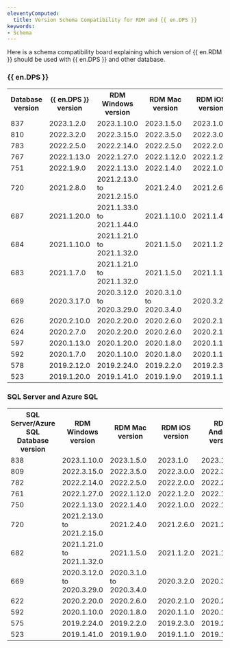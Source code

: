```yaml
---
eleventyComputed:
  title: Version Schema Compatibility for RDM and {{ en.DPS }}
keywords:
- Schema
---
```

Here is a schema compatibility board explaining which version of {{ en.RDM }} should be used with {{ en.DPS }} and other database.  

### {{ en.DPS }}
<table>
	<tr>
		<th>
Database version
		</th>
		<th>
{{ en.DPS }} version
		</th>
		<th>
RDM Windows version
		</th>
		<th>
RDM Mac version
		</th>
		<th>
RDM iOS version
		</th>
		<th>
RDM Android version
		</th>
		<th>
RDM Linux version
		</th>
	</tr>
	<tr>
		<td>
837
		</td>
		<td>
2023.1.2.0
		</td>
		<td>
2023.1.10.0
		</td>
		<td>
2023.1.5.0
		</td>
		<td>
2023.1.0
		</td>
		<td>
2023.1.0.21
		</td>
		<td>
2023.1.0.3
		</td>
	</tr>
	<tr>
		<td>
810
		</td>
		<td>
2022.3.2.0
		</td>
		<td>
2022.3.15.0
		</td>
		<td>
2022.3.5.0
		</td>
		<td>
2022.3.0.0
		</td>
		<td>
2022.3.0.10
		</td>
		<td>
2022.3.0.4
		</td>
	</tr>
	<tr>
		<td>
783
		</td>
		<td>
2022.2.5.0
		</td>
		<td>
2022.2.14.0
		</td>
		<td>
2022.2.5.0
		</td>
		<td>
2022.2.0.0
		</td>
		<td>
2022.2.0.10
		</td>
		<td>
2022.2.0.6
		</td>
	</tr>
	<tr>
		<td>
767
		</td>
		<td>
2022.1.13.0
		</td>
		<td>
2022.1.27.0
		</td>
		<td>
2022.1.12.0
		</td>
		<td>
2022.1.2.0
		</td>
		<td>
2022.1.2.5
		</td>
		<td>
2022.1.2.5
		</td>
	</tr>
	<tr>
		<td>
751
		</td>
		<td>
2022.1.9.0
		</td>
		<td>
2022.1.13.0
		</td>
		<td>
2022.1.4.0
		</td>
		<td>
2022.1.0.0
		</td>
		<td>
2022.1.0.6
		</td>
		<td>
2022.1.0.7
		</td>
	</tr>
	<tr>
		<td>
720
		</td>
		<td>
2021.2.8.0
		</td>
		<td>
2021.2.13.0 to 2021.2.15.0
		</td>
		<td>
2021.2.4.0
		</td>
		<td>
2021.2.6.0
		</td>
		<td>
2021.2.6.0
		</td>
		<td>
2021.2.0.5
		</td>
	</tr>
	<tr>
		<td>
687
		</td>
		<td>
2021.1.20.0
		</td>
		<td>
2021.1.33.0 to 2021.1.44.0
		</td>
		<td>
2021.1.10.0
		</td>
		<td>
2021.1.4.0
		</td>
		<td>
2021.1.5.8
		</td>
		<td>
2021.1.2.3
		</td>
	</tr>
	<tr>
		<td>
684
		</td>
		<td>
2021.1.10.0
		</td>
		<td>
2021.1.21.0 to 2021.1.32.0
		</td>
		<td>
2021.1.5.0
		</td>
		<td>
2021.1.2.0
		</td>
		<td>
2021.1.2.3
		</td>
		<td>
2021.1.0.10
		</td>
	</tr>
	<tr>
		<td>
683
		</td>
		<td>
2021.1.7.0
		</td>
		<td>
2021.1.21.0 to 2021.1.32.0
		</td>
		<td>
2021.1.5.0
		</td>
		<td>
2021.1.1.0
		</td>
		<td>
2021.1.1.0
		</td>
		<td>
2021.1.0.10
		</td>
	</tr>
	<tr>
		<td>
669
		</td>
		<td>
2020.3.17.0
		</td>
		<td>
2020.3.12.0 to 2020.3.29.0
		</td>
		<td>
2020.3.1.0 to 2020.3.4.0
		</td>
		<td>
2020.3.2.0
		</td>
		<td>
2020.3.1.0
		</td>
		<td>
2020.3.1.0
		</td>
	</tr>
	<tr>
		<td>
626
		</td>
		<td>
2020.2.10.0
		</td>
		<td>
2020.2.20.0
		</td>
		<td>
2020.2.6.0
		</td>
		<td>
2020.2.1.0
		</td>
		<td>
2020.2.2.0
		</td>
		<td>
2020.2.5.0
		</td>
	</tr>
	<tr>
		<td>
624
		</td>
		<td>
2020.2.7.0
		</td>
		<td>
2020.2.20.0
		</td>
		<td>
2020.2.6.0
		</td>
		<td>
2020.2.1.0
		</td>
		<td>
2020.2.2.0
		</td>
		<td>
2020.2.5.0
		</td>
	</tr>
	<tr>
		<td>
597
		</td>
		<td>
2020.1.13.0
		</td>
		<td>
2020.1.20.0
		</td>
		<td>
2020.1.8.0
		</td>
		<td>
2020.1.1.0
		</td>
		<td>
2020.1.2.0
		</td>
		<td>
2020.1.2.0
		</td>
	</tr>
	<tr>
		<td>
592
		</td>
		<td>
2020.1.7.0
		</td>
		<td>
2020.1.10.0
		</td>
		<td>
2020.1.8.0
		</td>
		<td>
2020.1.1.0
		</td>
		<td>
2020.1.2.0
		</td>
		<td>
2020.1.2.0
		</td>
	</tr>
	<tr>
		<td>
578
		</td>
		<td>
2019.2.12.0
		</td>
		<td>
2019.2.24.0
		</td>
		<td>
2019.2.2.0
		</td>
		<td>
2019.2.3.0
		</td>
		<td>
2019.2.3.0
		</td>
		<td>
		</td>
	</tr>
	<tr>
		<td>
523
		</td>
		<td>
2019.1.20.0
		</td>
		<td>
2019.1.41.0
		</td>
		<td>
2019.1.9.0
		</td>
		<td>
2019.1.1.0
		</td>
		<td>
2019.1.3.0
		</td>
		<td>
		</td>
	</tr>
</table>

### SQL Server and Azure SQL

<table>
	<tr>
		<th>
SQL Server/Azure SQL
Database version
		</th>
		<th>
RDM Windows version
		</th>
		<th>
RDM Mac version
		</th>
		<th>
RDM iOS version
		</th>
		<th>
RDM Android version
		</th>
		<th>
RDM Linux version
		</th>
	</tr>
		<tr>
		<td>
838
		</td>
		<td>
2023.1.10.0
		</td>
		<td>
2023.1.5.0
		</td>
		<td>
2023.1.0
		</td>
		<td>
2023.1.0.21
		</td>
		<td>
2023.1.0.3
		</td>
	</tr>
	<tr>
		<td>
809
		</td>
		<td>
2022.3.15.0
		</td>
		<td>
2022.3.5.0
		</td>
		<td>
2022.3.0.0
		</td>
		<td>
2022.3.0.10
		</td>
		<td>
2022.3.0.4
		</td>
	</tr>
	<tr>
		<td>
782
		</td>
		<td>
2022.2.14.0
		</td>
		<td>
2022.2.5.0
		</td>
		<td>
2022.2.0.0
		</td>
		<td>
2022.2.0.10
		</td>
		<td>
2022.2.0.6
		</td>
	</tr>
	<tr>
		<td>
761
		</td>
		<td>
2022.1.27.0
		</td>
		<td>
2022.1.12.0
		</td>
		<td>
2022.1.2.0
		</td>
		<td>
2022.1.2.5
		</td>
		<td>
2022.1.2.5
		</td>
	</tr>
	<tr>
		<td>
750
		</td>
		<td>
2022.1.13.0
		</td>
		<td>
2022.1.4.0
		</td>
		<td>
2022.1.0.0
		</td>
		<td>
2022.1.0.6
		</td>
		<td>
2022.1.0.7
		</td>
	</tr>
	<tr>
		<td>
720
		</td>
		<td>
2021.2.13.0 to 2021.2.15.0
		</td>
		<td>
2021.2.4.0
		</td>
		<td>
2021.2.6.0
		</td>
		<td>
2021.2.6.0
		</td>
		<td>
2021.2.0.5
		</td>
	</tr>
	<tr>
		<td>
682
		</td>
		<td>
2021.1.21.0 to 2021.1.32.0
		</td>
		<td>
2021.1.5.0
		</td>
		<td>
2021.1.2.0
		</td>
		<td>
2021.1.2.3
		</td>
		<td>
2021.1.0.10
		</td>
	</tr>
	<tr>
		<td>
669
		</td>
		<td>
2020.3.12.0 to 2020.3.29.0
		</td>
		<td>
2020.3.1.0 to 2020.3.4.0
		</td>
		<td>
2020.3.2.0
		</td>
		<td>
2020.3.1.0
		</td>
		<td>
2020.3.1.0
		</td>
	</tr>
	<tr>
		<td>
622
		</td>
		<td>
2020.2.20.0
		</td>
		<td>
2020.2.6.0
		</td>
		<td>
2020.2.1.0
		</td>
		<td>
2020.2.2.0
		</td>
		<td>
2020.2.5.0
		</td>
	</tr>
	<tr>
		<td>
592
		</td>
		<td>
2020.1.10.0
		</td>
		<td>
2020.1.8.0
		</td>
		<td>
2020.1.1.0
		</td>
		<td>
2020.1.2.0
		</td>
		<td>
2020.1.2.0
		</td>
	</tr>
	<tr>
		<td>
575
		</td>
		<td>
2019.2.24.0
		</td>
		<td>
2019.2.2.0
		</td>
		<td>
2019.2.3.0
		</td>
		<td>
2019.2.3.0
		</td>
		<td>
		</td>
	</tr>
	<tr>
		<td>
523
		</td>
		<td>
2019.1.41.0
		</td>
		<td>
2019.1.9.0
		</td>
		<td>
2019.1.1.0
		</td>
		<td>
2019.1.3.0
		</td>
		<td>
		</td>
	</tr>
</table>

